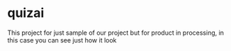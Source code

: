 # quizai
This project for just sample of our project but for product in processing, in this case you can see just how it look
